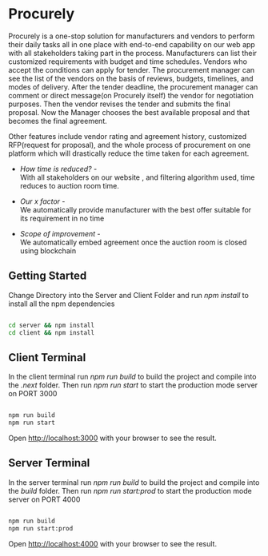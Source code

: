 # Procurely

Procurely is a one-stop solution for manufacturers and vendors to perform their daily tasks all in one place with end-to-end capability on our web app with all stakeholders taking part in the process. Manufacturers can list their customized requirements with budget and time schedules. Vendors who accept the conditions can apply for tender. The procurement manager can see the list of the vendors on the basis of reviews, budgets, timelines, and modes of delivery. After the tender deadline, the procurement manager can comment or direct message(on Procurely itself) the vendor for negotiation purposes. Then the vendor revises the tender and submits the final proposal. Now the Manager chooses the best available proposal and that becomes the final agreement.

Other features include vendor rating and agreement history, customized RFP(request for proposal), and the whole process of procurement on one platform which will drastically reduce the time taken for each agreement.

- *How time is reduced?* -<br/>
With all stakeholders on our website , and filtering algorithm used, time reduces to auction room time.

- *Our x factor* -<br/>
We automatically provide manufacturer with the best offer suitable for its requirement in no time

- *Scope of improvement* -<br/>
We automatically embed agreement once the auction room is closed using blockchain


## Getting Started

Change Directory into the Server and Client Folder and run *npm install* to install all the npm dependencies

```bash

cd server && npm install
cd client && npm install

```


## Client Terminal

In the client terminal run *npm run build* to build the project and compile into the *.next* folder. Then run *npm run start* to start the production mode server on PORT 3000


```bash

npm run build
npm run start

```

Open [http://localhost:3000](http://localhost:3000) with your browser to see the result.


## Server Terminal

In the server terminal run *npm run build* to build the project and compile into the *build* folder. Then run *npm run start:prod* to start the production mode server on PORT 4000

```bash

npm run build
npm run start:prod

```

Open [http://localhost:4000](http://localhost:4000) with your browser to see the result.






